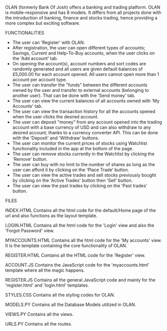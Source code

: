 OLAN (formerly Bank Of Josh) offers a banking and trading platform.
OLAN is mobile-responsive and has 8 models. It differs from all projects done with the introduction of banking, finance and stocks trading, hence providing a more complex but exciting software.

FUNCTIONALITIES
- The user can 'Register' with OLAN.
- After registration, the user can open different types of accounts; Savings, Current and Help-To-Buy accounts, when the user clicks on the 'Add account' tab.
- On opening the account(s), account numbers and sort codes are randomly generated and all users are given default balances of £5,000.00 for  each account opened. All users cannot open more than 1 account per account type.
- The user can transfer the "funds" between the different accounts owned by the user and transfer to external accounts (belonging to another user). That can be done with the 'Send money' tab.
- The user can view the current balances of all accounts owned with 'My Accounts' tab.
- The user can view the transaction history for all the accounts opened when the user clicks the desired account.
- The user can deposit "money" from any account opened into the trading account with a base currency of USD and can also withdraw to any desired account; thanks to a currency converter API. This can be done with the 'Deposit' and 'Withdraw' buttons.
- The user can monitor the current prices of stocks using Watchlist functionality included in the app at the bottom of the page.
- The user can remove stocks currently in the Watchlist by clicking the 'Remove' button.
- The user can buy with no limit to the number of shares as long as the user can afford it by clicking on the 'Place Trade' button.
- The user can view the active trades and sell stocks previously bought by clicking on the 'Active Trades' button then 'Sell' button.
- The user can view the past trades by clicking on the 'Past trades' button.


FILES

INDEX.HTML
Contains all the html code for the default/Home page of the url and also functions as the layout template.

LOGIN.HTML
Contains all the html code for the 'Login' view and also the 'Forgot Password' view.

MYACCOUNTS.HTML
Contains all the html code for the 'My accounts' view. It is the template containing the core functionality of OLAN.

REGISTER.HTML
Contains all the HTML code for the 'Register' view.

ACCOUNT.JS
Contains the JavaScript code for the 'myaccounts.html' template where all the magic happens.

REGISTER.JS
Contains all the general JavaScript code and mainly for the 'register.html' and 'login.html' templates.

STYLES.CSS
Contains all the styling codes for OLAN.

MODELS.PY
Contains all the Database Models utilized in OLAN.

VIEWS.PY
Contains all the views.

URLS.PY
Contains all the routes.

